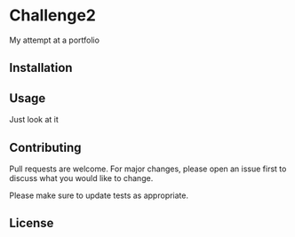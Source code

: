 # Challenge2

My attempt at a portfolio

## Installation


## Usage

Just look at it

## Contributing
Pull requests are welcome. For major changes, please open an issue first to discuss what you would like to change.

Please make sure to update tests as appropriate.

## License
